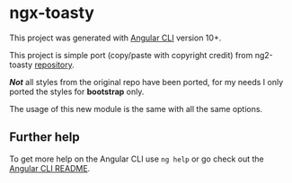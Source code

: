 # ngx-toasty

This project was generated with [Angular CLI](https://github.com/angular/angular-cli) version 10+.

This project is simple port (copy/paste with copyright credit) from ng2-toasty [repository](https://github.com/akserg/ng2-toasty).

***Not*** all styles from the original repo have been ported, for my needs I only ported the styles for **bootstrap** only.

The usage of this new module is the same with all the same options.


## Further help

To get more help on the Angular CLI use `ng help` or go check out the [Angular CLI README](https://github.com/angular/angular-cli/blob/master/README.md).
